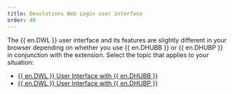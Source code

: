 ```yaml
---
title: Devolutions Web Login user interface
order: 40
---
```

The {{ en.DWL }} user interface and its features are slightly different in your browser depending on whether you use {{ en.DHUBB }} or {{ en.DHUBP }} in conjunction with the extension. Select the topic that applies to your situation:  

* [{{ en.DWL }} User Interface with {{ en.DHUBB }}](/hub/dwl/devolutions-web-login-user-interface/dwl-user-interface-hub-business/)  
* [{{ en.DWL }} User Interface with {{ en.DHUBP }}](/hub/dwl/devolutions-web-login-user-interface/dwl-user-interface-hub-personal/)  
